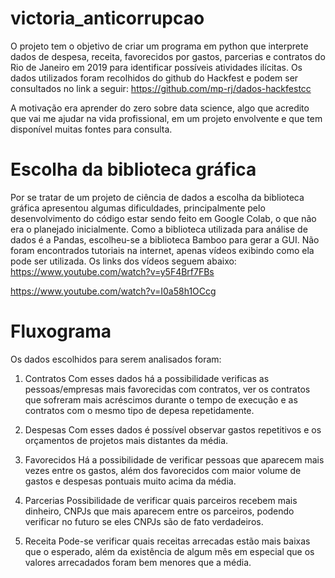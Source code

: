 # victoria_anticorrupcao

O projeto tem o objetivo de criar um programa em python que interprete dados de despesa, receita, favorecidos por gastos, parcerias e contratos do Rio de Janeiro em 2019 para identificar possíveis atividades ilícitas. Os dados utilizados foram recolhidos do github do Hackfest e podem ser consultados no link a seguir:
https://github.com/mp-rj/dados-hackfestcc

A motivação era aprender do zero sobre data science, algo que acredito que vai me ajudar na vida profissional, em um projeto envolvente e que tem disponível muitas fontes para consulta.

# Escolha da biblioteca gráfica

Por se tratar de um projeto de ciência de dados a escolha da biblioteca gráfica apresentou algumas dificuldades, principalmente pelo desenvolvimento do código estar sendo feito em Google Colab, o que não era o planejado inicialmente. Como a biblioteca utilizada para análise de dados é a Pandas, escolheu-se a biblioteca Bamboo para gerar a GUI. Não foram encontrados tutoriais na internet, apenas vídeos exibindo como ela pode ser utilizada. Os links dos vídeos seguem abaixo:
https://www.youtube.com/watch?v=y5F4Brf7FBs

https://www.youtube.com/watch?v=I0a58h1OCcg

# Fluxograma

Os dados escolhidos para serem analisados foram:

1. Contratos
Com esses dados há a possibilidade verificas as pessoas/empresas mais favorecidas com contratos, ver os contratos que sofreram mais acréscimos durante o tempo de execução e as contratos com o mesmo tipo de depesa repetidamente.

2. Despesas
Com esses dados é possível observar gastos repetitivos e os orçamentos de projetos mais distantes da média.

3. Favorecidos
Há a possibilidade de verificar pessoas que aparecem mais vezes entre os gastos, além dos favorecidos com maior volume de gastos e despesas pontuais muito acima da média.

4. Parcerias
Possibilidade de verificar quais parceiros recebem mais dinheiro, CNPJs que mais aparecem entre os parceiros, podendo verificar no futuro se eles CNPJs são de fato verdadeiros.

5. Receita
Pode-se verificar quais receitas arrecadas estão mais baixas que o esperado, além da existência de algum mês em especial que os valores arrecadados foram bem menores que a média.





